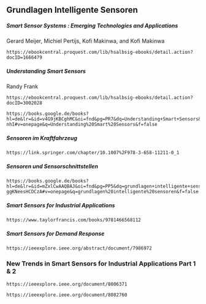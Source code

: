## Grundlagen Intelligente Sensoren

##### Smart Sensor Systems : Emerging Technologies and Applications
Gerard Meijer, Michiel Pertijs, Kofi Makinwa, and Kofi Makinwa
```
https://ebookcentral.proquest.com/lib/hsalbsig-ebooks/detail.action?docID=1666479
```
##### Understanding Smart Sensors
Randy Frank
```
https://ebookcentral.proquest.com/lib/hsalbsig-ebooks/detail.action?docID=3002028
```
```
https://books.google.de/books?hl=de&lr=&id=v4G9jKBCghMC&oi=fnd&pg=PR7&dq=Understanding+Smart+Sensors&ots=fgHT9yEjmc&sig=5Xrs0tm3nR3aF4QaHywLZAs-nhI#v=onepage&q=Understanding%20Smart%20Sensors&f=false
```

##### Sensoren im Kraftfahrzeug
```
https://link.springer.com/chapter/10.1007%2F978-3-658-11211-0_1
```

##### Sensoren und Sensorschnittstellen
```
https://books.google.de/books?hl=de&lr=&id=mZxlCwAAQBAJ&oi=fnd&pg=PP5&dq=grundlagen+intelligente+sensoren+&ots=x4S6gNmBha&sig=qh1UK7GI6IPA5-ggKNeesHCDCzA#v=onepage&q=grundlagen%20intelligente%20sensoren&f=false
```

##### Smart Sensors for Industrial Applications
```
https://www.taylorfrancis.com/books/9781466568112
```

##### Smart Sensors for Demand Response
```
https://ieeexplore.ieee.org/abstract/document/7986972
```

### New Trends in Smart Sensors for Industrial Applications Part 1 & 2
```
https://ieeexplore.ieee.org/document/8006371
```
```
https://ieeexplore.ieee.org/document/8082760
```
